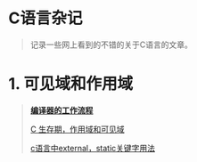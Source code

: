 # C语言杂记

> 记录一些网上看到的不错的关于C语言的文章。

# 1. 可见域和作用域

> [**编译器的工作流程**](https://fishc.com.cn/forum.php?mod=viewthread&tid=78063&extra=page%3D1%26filter%3Dtypeid%26typeid%3D571)
>
> [C 生存期，作用域和可见域](https://blog.csdn.net/weixin_41049188/article/details/103091365)
>
> [c语言中external，static关键字用法](https://www.cnblogs.com/fah936861121/p/6679915.html)

